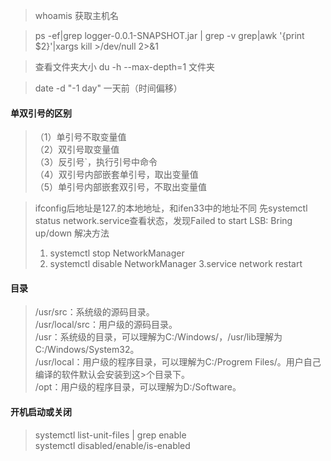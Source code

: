 
>whoamis  获取主机名

>ps -ef|grep logger-0.0.1-SNAPSHOT.jar | grep -v grep|awk '{print \$2}'|xargs kill >/dev/null 2>&1

>查看文件夹大小 du -h --max-depth=1 文件夹

>date -d "-1 day" 一天前（时间偏移）

#### 单双引号的区别
>（1）单引号不取变量值  
>（2）双引号取变量值  
>（3）反引号`，执行引号中命令  
>（4）双引号内部嵌套单引号，取出变量值  
>（5）单引号内部嵌套双引号，不取出变量值

>ifconfig后地址是127.的本地地址，和ifen33中的地址不同
>先systemctl status network.service查看状态，发现Failed to start LSB: Bring up/down
>解决方法
>1. systemctl stop NetworkManager
>2. systemctl disable NetworkManager
>3.service network restart


#### 目录
>/usr/src：系统级的源码目录。  
>/usr/local/src：用户级的源码目录。  
>/usr：系统级的目录，可以理解为C:/Windows/，/usr/lib理解为C:/Windows/System32。  
>/usr/local：用户级的程序目录，可以理解为C:/Progrem Files/。用户自己编译的软件默认会安装到这>个目录下。  
>/opt：用户级的程序目录，可以理解为D:/Software。  

#### 开机启动或关闭 
>systemctl list-unit-files | grep enable  
>systemctl disabled/enable/is-enabled